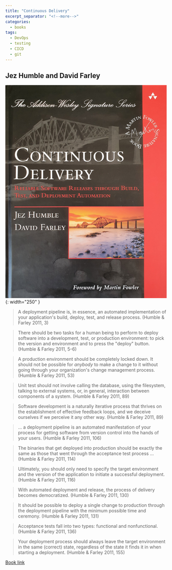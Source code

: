 ```yaml
---
title: "Continuous Delivery"
excerpt_separator: "<!--more-->"
categories:
  - books
tags:
  - DevOps
  - testing
  - CICD
  - git
---
```



## Jez Humble and David Farley


![alt text](/images/book_covers/continuous_delivery.jpg "Title"){: width="250" }

<!--more-->

> A deployment pipeline is, in essence, an automated implementation of your application's build, deploy, test,
> and release process. (Humble & Farley 2011, 3)

> There should be two tasks for a human being to perform to deploy software into a development, test, or
> production environment: to pick the version and environment and to press the "deploy" button.
> (Humble & Farley 2011, 5-6)

> A production environment should be completely locked down. It should not be possible for *anybody* to
> make a change to it without going through your organization's change management process. 
> (Humble & Farley 2011, 53)

> Unit test should not involve calling the database, using the filesystem, talking to external systems, or,
> in general, interaction between components of a system. (Humble & Farley 2011, 89)

> Software development is a naturally iterative process that thrives on the establishment of effective
> feedback loops, and we deceive ourselves if we perceive it any other way. (Humble & Farley 2011, 89)

> ... a deployment pipeline is an automated manifestation of your process for getting software from 
> version control into the hands of your users. (Humble & Farley 2011, 106)

> The binaries that get deployed into production should be exactly the same as those that went through
> the acceptance test process ... (Humble & Farley 2011, 114)

> Ultimately, you should only need to specify the target environment and the version of the application
> to initiate a successful deployment. (Humble & Farley 2011, 116)

> With automated deployment and release, the process of delivery becomes democratized. (Humble & Farley 2011, 130)

> It should be possible to deploy a single change to production through the deployment pipeline with the
> minimum possible time and ceremony. (Humble & Farley 2011, 131)

> Acceptance tests fall into two types: functional and nonfunctional. (Humble & Farley 2011, 136)

> Your deployment process should always leave the target environment in the same (correct)
> state, regardless of the state it finds it in when starting a deployment. (Humble & Farley 2011, 155) 


[Book link](https://martinfowler.com/books/continuousDelivery.html)

